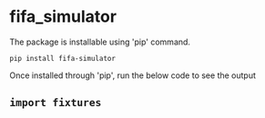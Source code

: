 # fifa_simulator
 
 The package is installable using 'pip' command.
 ```
 pip install fifa-simulator
 ```
 
 Once installed through 'pip', run the below code to see the output
 
 `
 import fixtures
 `
 ---
